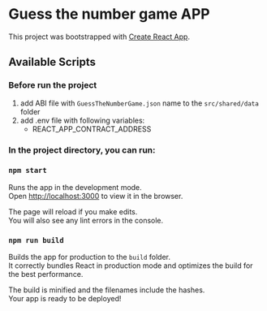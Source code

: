 # Guess the number game APP

This project was bootstrapped with [Create React App](https://github.com/facebook/create-react-app).

## Available Scripts

### Before run the project
1. add ABI file with `GuessTheNumberGame.json` name to the `src/shared/data` folder 
2. add .env file with following variables:
   - REACT_APP_CONTRACT_ADDRESS

### In the project directory, you can run:

### `npm start`

Runs the app in the development mode.\
Open [http://localhost:3000](http://localhost:3000) to view it in the browser.

The page will reload if you make edits.\
You will also see any lint errors in the console.

### `npm run build`

Builds the app for production to the `build` folder.\
It correctly bundles React in production mode and optimizes the build for the best performance.

The build is minified and the filenames include the hashes.\
Your app is ready to be deployed!
